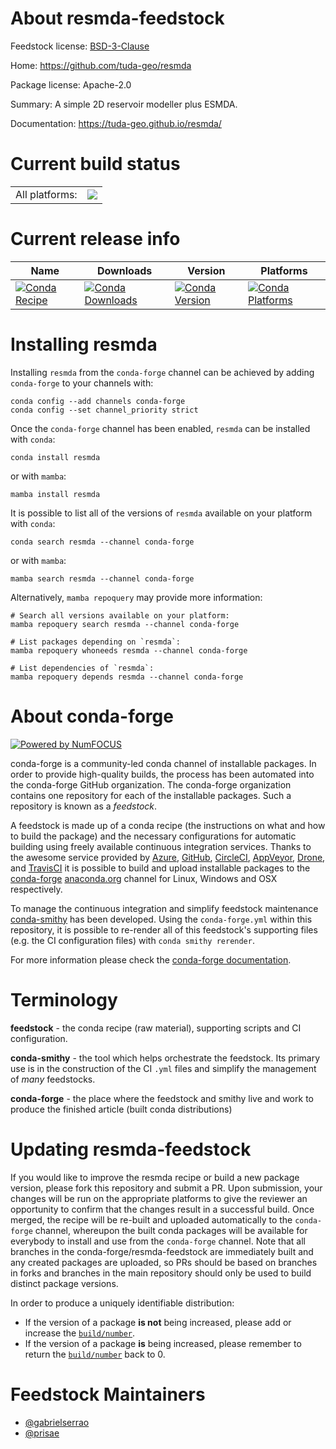 About resmda-feedstock
======================

Feedstock license: [BSD-3-Clause](https://github.com/conda-forge/resmda-feedstock/blob/main/LICENSE.txt)

Home: https://github.com/tuda-geo/resmda

Package license: Apache-2.0

Summary: A simple 2D reservoir modeller plus ESMDA.

Documentation: https://tuda-geo.github.io/resmda/

Current build status
====================


<table><tr><td>All platforms:</td>
    <td>
      <a href="https://dev.azure.com/conda-forge/feedstock-builds/_build/latest?definitionId=22937&branchName=main">
        <img src="https://dev.azure.com/conda-forge/feedstock-builds/_apis/build/status/resmda-feedstock?branchName=main">
      </a>
    </td>
  </tr>
</table>

Current release info
====================

| Name | Downloads | Version | Platforms |
| --- | --- | --- | --- |
| [![Conda Recipe](https://img.shields.io/badge/recipe-resmda-green.svg)](https://anaconda.org/conda-forge/resmda) | [![Conda Downloads](https://img.shields.io/conda/dn/conda-forge/resmda.svg)](https://anaconda.org/conda-forge/resmda) | [![Conda Version](https://img.shields.io/conda/vn/conda-forge/resmda.svg)](https://anaconda.org/conda-forge/resmda) | [![Conda Platforms](https://img.shields.io/conda/pn/conda-forge/resmda.svg)](https://anaconda.org/conda-forge/resmda) |

Installing resmda
=================

Installing `resmda` from the `conda-forge` channel can be achieved by adding `conda-forge` to your channels with:

```
conda config --add channels conda-forge
conda config --set channel_priority strict
```

Once the `conda-forge` channel has been enabled, `resmda` can be installed with `conda`:

```
conda install resmda
```

or with `mamba`:

```
mamba install resmda
```

It is possible to list all of the versions of `resmda` available on your platform with `conda`:

```
conda search resmda --channel conda-forge
```

or with `mamba`:

```
mamba search resmda --channel conda-forge
```

Alternatively, `mamba repoquery` may provide more information:

```
# Search all versions available on your platform:
mamba repoquery search resmda --channel conda-forge

# List packages depending on `resmda`:
mamba repoquery whoneeds resmda --channel conda-forge

# List dependencies of `resmda`:
mamba repoquery depends resmda --channel conda-forge
```


About conda-forge
=================

[![Powered by
NumFOCUS](https://img.shields.io/badge/powered%20by-NumFOCUS-orange.svg?style=flat&colorA=E1523D&colorB=007D8A)](https://numfocus.org)

conda-forge is a community-led conda channel of installable packages.
In order to provide high-quality builds, the process has been automated into the
conda-forge GitHub organization. The conda-forge organization contains one repository
for each of the installable packages. Such a repository is known as a *feedstock*.

A feedstock is made up of a conda recipe (the instructions on what and how to build
the package) and the necessary configurations for automatic building using freely
available continuous integration services. Thanks to the awesome service provided by
[Azure](https://azure.microsoft.com/en-us/services/devops/), [GitHub](https://github.com/),
[CircleCI](https://circleci.com/), [AppVeyor](https://www.appveyor.com/),
[Drone](https://cloud.drone.io/welcome), and [TravisCI](https://travis-ci.com/)
it is possible to build and upload installable packages to the
[conda-forge](https://anaconda.org/conda-forge) [anaconda.org](https://anaconda.org/)
channel for Linux, Windows and OSX respectively.

To manage the continuous integration and simplify feedstock maintenance
[conda-smithy](https://github.com/conda-forge/conda-smithy) has been developed.
Using the ``conda-forge.yml`` within this repository, it is possible to re-render all of
this feedstock's supporting files (e.g. the CI configuration files) with ``conda smithy rerender``.

For more information please check the [conda-forge documentation](https://conda-forge.org/docs/).

Terminology
===========

**feedstock** - the conda recipe (raw material), supporting scripts and CI configuration.

**conda-smithy** - the tool which helps orchestrate the feedstock.
                   Its primary use is in the construction of the CI ``.yml`` files
                   and simplify the management of *many* feedstocks.

**conda-forge** - the place where the feedstock and smithy live and work to
                  produce the finished article (built conda distributions)


Updating resmda-feedstock
=========================

If you would like to improve the resmda recipe or build a new
package version, please fork this repository and submit a PR. Upon submission,
your changes will be run on the appropriate platforms to give the reviewer an
opportunity to confirm that the changes result in a successful build. Once
merged, the recipe will be re-built and uploaded automatically to the
`conda-forge` channel, whereupon the built conda packages will be available for
everybody to install and use from the `conda-forge` channel.
Note that all branches in the conda-forge/resmda-feedstock are
immediately built and any created packages are uploaded, so PRs should be based
on branches in forks and branches in the main repository should only be used to
build distinct package versions.

In order to produce a uniquely identifiable distribution:
 * If the version of a package **is not** being increased, please add or increase
   the [``build/number``](https://docs.conda.io/projects/conda-build/en/latest/resources/define-metadata.html#build-number-and-string).
 * If the version of a package **is** being increased, please remember to return
   the [``build/number``](https://docs.conda.io/projects/conda-build/en/latest/resources/define-metadata.html#build-number-and-string)
   back to 0.

Feedstock Maintainers
=====================

* [@gabrielserrao](https://github.com/gabrielserrao/)
* [@prisae](https://github.com/prisae/)

